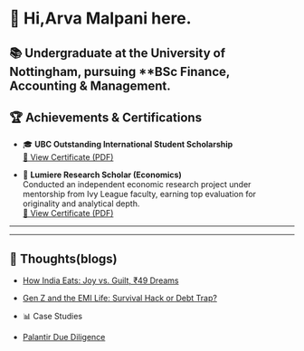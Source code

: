 # 👋 Hi,Arva Malpani here.

📚 Undergraduate at the **University of Nottingham**, pursuing **BSc Finance, Accounting & Management.    
---

## 🏆 Achievements & Certifications

- 🎓 **UBC Outstanding International Student Scholarship**  
  [📄 View Certificate (PDF)](https://github.com/arvamalpani/arvamalpani.github.io/raw/main/Scholarships.pdf)

- 🧠 **Lumiere Research Scholar (Economics)**  
  Conducted an independent economic research project under mentorship from Ivy League faculty, earning top evaluation for originality and analytical depth.  
  [📄 View Certificate (PDF)](https://github.com/arvamalpani/arvamalpani.github.io/raw/main/Research%20paper%20Certificate.pdf)


---


  

---
## 📖 Thoughts(blogs)
- [How India Eats: Joy vs. Guilt, ₹49 Dreams](blogs/how-india-eats.md)
-  [Gen Z and the EMI Life: Survival Hack or Debt Trap?](blogs/genz-emi-life.md)

- 📊 Case Studies
- [Palantir Due Diligence](case-studies/palantir-due-diligence.md)







